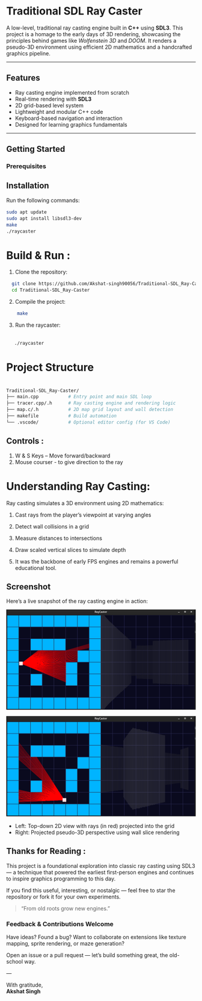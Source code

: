 #  Traditional SDL Ray Caster

A low-level, traditional ray casting engine built in **C++** using **SDL3**. This project is a homage to the early days of 3D rendering, showcasing the principles behind games like *Wolfenstein 3D* and *DOOM*. It renders a pseudo-3D environment using efficient 2D mathematics and a handcrafted graphics pipeline.

---

##  Features

-  Ray casting engine implemented from scratch  
-  Real-time rendering with **SDL3**  
-  2D grid-based level system  
-  Lightweight and modular C++ code  
-  Keyboard-based navigation and interaction  
-  Designed for learning graphics fundamentals  

---

##  Getting Started

###  Prerequisites

##  Installation

Run the following commands:

```bash
sudo apt update
sudo apt install libsdl3-dev
make
./raycaster


```
#  Build & Run :
 1. Clone the repository:

  ```bash
    git clone https://github.com/Akshat-singh90056/Traditional-SDL_Ray-Caster.git
    cd Traditional-SDL_Ray-Caster


```
  2. Compile the project:

 ```bash
     make

 ```

  3. Run the raycaster:

  ```bash

     ./raycaster

  ```

  #  Project Structure

  ```bash

  Traditional-SDL_Ray-Caster/
├── main.cpp           # Entry point and main SDL loop
├── tracer.cpp/.h      # Ray casting engine and rendering logic
├── map.c/.h           # 2D map grid layout and wall detection
├── makefile           # Build automation
└── .vscode/           # Optional editor config (for VS Code)

  ```
##  Controls :

   1. W & S Keys – Move forward/backward 
   2. Mouse courser - to give direction to the ray

#  Understanding Ray Casting:

 Ray casting simulates a 3D environment using 2D mathematics:

  1. Cast rays from the player’s viewpoint at varying angles

  2. Detect wall collisions in a grid

  3. Measure distances to intersections

  4. Draw scaled vertical slices to simulate depth

  5. It was the backbone of early FPS engines and remains a powerful educational tool.


##  Screenshot

Here’s a live snapshot of the ray casting engine in action:

![RayCaster Demo](./raycaster_demo1.png)

![RayCaster Demo](./raycaster_demo2.png)


- Left: Top-down 2D view with rays (in red) projected into the grid
- Right: Projected pseudo-3D perspective using wall slice rendering





##  Thanks for Reading :

This project is a foundational exploration into classic ray casting using SDL3 — a technique that powered the earliest first-person engines and continues to inspire graphics programming to this day.

If you find this useful, interesting, or nostalgic — feel free to  star the repository or fork it for your own experiments.

> “From old roots grow new engines.”

###  Feedback & Contributions Welcome

Have ideas? Found a bug? Want to collaborate on extensions like texture mapping, sprite rendering, or maze generation?

Open an issue or a pull request — let’s build something great, the old-school way.

—

With gratitude,  
**Akshat Singh**





